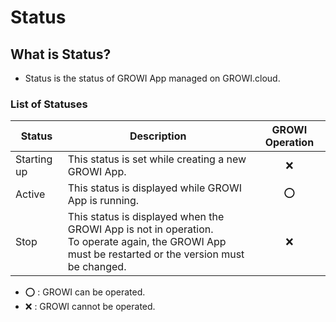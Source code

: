 # Status

## What is Status?

- Status is the status of GROWI App managed on GROWI.cloud.

### List of Statuses

| Status | Description                                                                                                                          | GROWI Operation |
| ---------- | ----------------------------------------------------------------------------------------------------------------------------- | :----------: |
| Starting up   | This status is set while creating a new GROWI App.                                                                              |      :x:     |
| Active      | This status is displayed while GROWI App is running.                                                                                |      :o:     |
| Stop       | This status is displayed when the GROWI App is not in operation.<br>To operate again, the GROWI App must be restarted or the version must be changed. |      :x:     |

- :o: : GROWI can be operated.
- :x: : GROWI cannot be operated.
